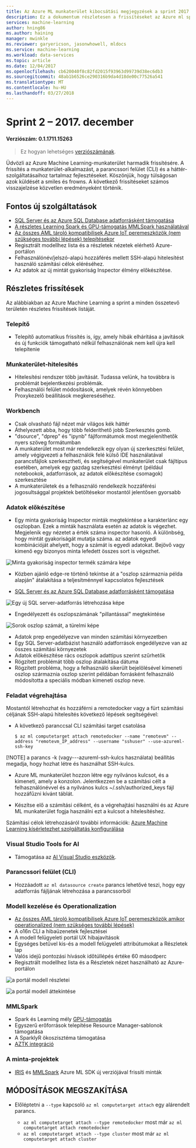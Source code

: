 ```yaml
---
title: Az Azure ML munkaterület kibocsátási megjegyzések a sprint 2017. December 2.
description: Ez a dokumentum részletesen a frissítéseket az Azure ml sprint 2 kiadásban
services: machine-learning
author: hning86
ms.author: haining
manager: mwinkle
ms.reviewer: garyericson, jasonwhowell, mldocs
ms.service: machine-learning
ms.workload: data-services
ms.topic: article
ms.date: 12/04/2017
ms.openlocfilehash: cb620040f8c82fd2015f93963d99739d38ec6db3
ms.sourcegitcommit: 48ab1b6526ce290316b9da4d18de00c77526a541
ms.translationtype: MT
ms.contentlocale: hu-HU
ms.lasthandoff: 03/27/2018
---
```

# <a name="sprint-2---december-2017"></a>Sprint 2 – 2017. december 

#### <a name="version-number-01171115263"></a>Verziószám: 0.1.1711.15263

>Ez hogyan lehetséges [verziószámának](known-issues-and-troubleshooting-guide.md).

Üdvözli az Azure Machine Learning-munkaterület harmadik frissítésére. A frissítés a munkaterület-alkalmazást, a parancssori felület (CLI) és a háttér-szolgáltatásaihoz tartalmaz fejlesztéseket. Köszönjük, hogy túlságosan azok küldését a smiles és frowns. A következő frissítéseket számos visszajelzése közvetlen eredményeként történik. 

## <a name="notable-new-features"></a>Fontos új szolgáltatások
- [SQL Server és az Azure SQL Database adatforrásként támogatása](data-prep-appendix2-supported-data-sources.md#types) 
- [A részletes Learning Spark és GPU-támogatás MMLSpark használatával](https://github.com/Azure/mmlspark/blob/master/docs/gpu-setup.md)
- [Az összes AML tároló kompatibilisek Azure IoT peremeszközök (nem szükséges további lépések) telepítésekor](http://aka.ms/aml-iot-edge-blog)
- Regisztrált modellhez lista és a részletek nézetek elérhető Azure-portálon
- Felhasználónév/jelszó-alapú hozzáférés mellett SSH-alapú hitelesítést használó számítási célok eléréséhez. 
- Az adatok az új mintát gyakoriság Inspector élmény előkészítése. 

## <a name="detailed-updates"></a>Részletes frissítések
Az alábbiakban az Azure Machine Learning a sprint a minden összetevő területén részletes frissítések listáját.

### <a name="installer"></a>Telepítő
- Telepítő automatikus frissítés is, így, amely hibák elhárítása a javítások és új funkciók támogatható nélkül felhasználónak nem kell újra kell telepítenie

### <a name="workbench-authentication"></a>Munkaterület-hitelesítés
- Hitelesítési rendszer több javítását. Tudassa velünk, ha továbbra is problémát bejelentkezési problémák.
- Felhasználói felület módosítások, amelyek révén könnyebben Proxykezelő beállítások megkereséséhez.

### <a name="workbench"></a>Workbench
- Csak olvasható fájl nézet már világos kék háttér
- Áthelyezett abba, hogy több felderíthető jobb Szerkesztés gomb.
- "dsource", "dprep" és "ipynb" fájlformátumok most megjeleníthetők nyers szöveg formátumban
- A munkaterület most már rendelkezik egy olyan új szerkesztési felület, amely végigvezeti a felhasználók felé külső IDE használatával parancsfájlok szerkesztheti, és segítségével munkaterület csak fájltípus esetében, amelyek egy gazdag szerkesztési élményt (például notebookok, adatforrások, az adatok előkészítése csomagok) szerkesztése
- A munkaterületek és a felhasználó rendelkezik hozzáférési jogosultsággal projektek betöltésekor mostantól jelentősen gyorsabb

### <a name="data-preparation"></a>Adatok előkészítése 
- Egy minta gyakoriság Inspector minták megtekintése a karakterlánc egy oszlopban. Ezek a minták használata esetén az adatok is végezhet. Megjelenik egy nézetet a érték száma inspector hasonló. A különbség, hogy mintát gyakoriságát mutatja száma. az adatok egyedi kombinációját ahelyett, hogy a számát is egyedi adatokat. Bejövő vagy kimenő egy bizonyos minta lefedett összes sort is végezhet.

![Minta gyakoriság inspector termék számára képe](media/release-notes-sprint-2/pattern-inspector-product-number.png)

- Közben ajánló edge-re történő tekintse át a "oszlop származnia példa alapján" átalakítása a teljesítménnyel kapcsolatos fejlesztések

- [SQL Server és az Azure SQL Database adatforrásként támogatása](data-prep-appendix2-supported-data-sources.md#types) 

![Egy új SQL server-adatforrás létrehozása képe](media/release-notes-sprint-2/sql-server-data-source.png)

- Engedélyezett és oszlopszámának "pillantással" megtekintése

![Sorok oszlop számát, a türelmi képe](media/release-notes-sprint-2/row-col-count.png)

- Adatok prep engedélyezve van minden számítási környezetben
- Egy SQL Server-adatbázist használó adatforrások engedélyezve van az összes számítási környezetek
- Adatok előkészítése rács oszlopok adattípus szerint szűrhetők
- Rögzített problémát több oszlop átalakítása dátuma
- Rögzített probléma, hogy a felhasználó sikerült bejelölésével kimeneti oszlop származnia oszlop szerint példában forrásként felhasználó módosította a speciális módban kimeneti oszlop neve.

### <a name="job-execution"></a>Feladat végrehajtása
Mostantól létrehozhat és hozzáférni a remotedocker vagy a fürt számítási céljának SSH-alapú hitelesítés következő lépések segítségével:
- A következő paranccsal CLI számítási target csatolása

    ```azure-cli
    $ az ml computetarget attach remotedocker --name "remotevm" --address "remotevm_IP_address" --username "sshuser" --use-azureml-ssh-key
    ```
[!NOTE] a parancs -k (vagy---azureml-ssh-kulcs használata) beállítás megadja, hogy hozhat létre és használhat SSH-kulcs.

- Azure ML munkaterület hozzon létre egy nyilvános kulcsot, és a kimeneti, amely a konzolon. Jelentkezzen be a számítási célt a felhasználónévvel és a nyilvános kulcs ~/.ssh/authorized_keys fájl hozzáfűzni kívánt táblát.

- Készítse elő a számítási célként, és a végrehajtási használni és az Azure ML munkaterület fogja használni ezt a kulcsot a hitelesítéshez.  

Számítási célok létrehozásáról további információk: [Azure Machine Learning kísérletezhet szolgáltatás konfigurálása](experimentation-service-configuration.md)

### <a name="visual-studio-tools-for-ai"></a>Visual Studio Tools for AI
- Támogatása az [AI Visual Studio eszközök](https://marketplace.visualstudio.com/items?itemName=ms-toolsai.vstoolsai-vs2017). 

### <a name="command-line-interface-cli"></a>Parancssori felület (CLI)
- Hozzáadott `az ml datasource create` parancs lehetővé teszi, hogy egy adatforrás fájljának létrehozása a parancssorból

### <a name="model-management-and-operationalization"></a>Modell kezelése és Operationalization
- [Az összes AML tároló kompatibilisek Azure IoT peremeszközök amikor operationalized (nem szükséges további lépések)](http://aka.ms/aml-iot-edge-blog) 
- A o16n CLI a hibaüzenetek fejlesztései
- A modell felügyeleti portál UX hibajavítások  
- Egységes betűvel kis-és a modell felügyeleti attribútumokat a Részletek lap
- Valós idejű pontozási hívások időtúllépés értéke 60 másodperc
- Regisztrált modellhez lista és a Részletek nézet használható az Azure-portálon

![a portál modell részletei](media/release-notes-sprint-2/model-list.jpg)

![a portál modell áttekintése](media/release-notes-sprint-2/model-overview-portal.jpg)

### <a name="mmlspark"></a>MMLSpark
- Spark és Learning mély [GPU-támogatás](https://github.com/Azure/mmlspark/blob/master/docs/gpu-setup.md)
- Egyszerű erőforrások telepítése Resource Manager-sablonok támogatása
- A SparklyR ökoszisztéma támogatása
- [AZTK integráció](https://github.com/Azure/aztk/wiki/Spark-on-Azure-for-Python-Users#optional-set-up-mmlspark)

### <a name="sample-projects"></a>A minta-projektek
- [IRIS](https://github.com/Azure/MachineLearningSamples-Iris) és [MMLSpark](https://github.com/Azure/mmlspark) Azure ML SDK új verziójával frissíti minták

## <a name="breaking-changes"></a>MÓDOSÍTÁSOK MEGSZAKÍTÁSA
- Előléptetni a `--type` kapcsoló `az ml computetarget attach` egy alárendelt parancs. 

    - `az ml computetarget attach --type remotedocker` most már `az ml computetarget attach remotedocker`
    - `az ml computetarget attach --type cluster` most már `az ml computetarget attach cluster`

